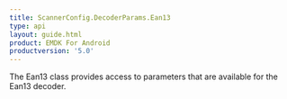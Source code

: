 ```yaml
---
title: ScannerConfig.DecoderParams.Ean13
type: api
layout: guide.html
product: EMDK For Android
productversion: '5.0'
---
```



The Ean13 class provides access to parameters that are available for
 the Ean13 decoder.





